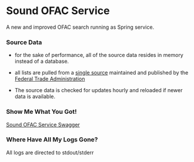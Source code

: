 # Sound OFAC Service

A new and improved OFAC search running as Spring service.

### Source Data
 * for the sake of performance, all of the source data resides in memory instead of a database.

 * all lists are pulled from a [single source](http://api.trade.gov/static/consolidated_screening_list/consolidated.json) maintained and published by the [Federal Trade Administration](https://www.trade.gov/)

 * The source data is checked for updates hourly and reloaded if newer data is available.

### Show Me What You Got!

[Sound OFAC Service Swagger](https://app.swaggerhub.com/apis/SoundCU/Sound_OFAC_Service)

### Where Have All My Logs Gone?

All logs are directed to stdout/stderr

